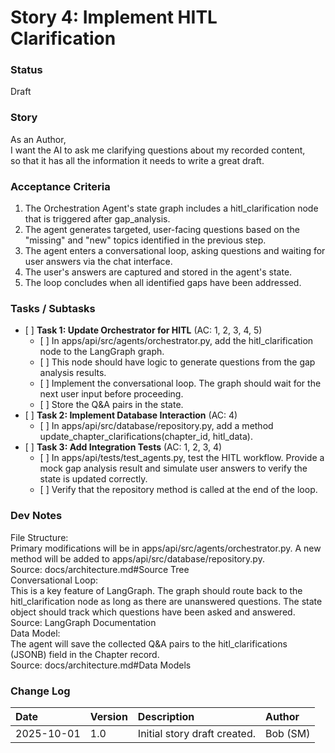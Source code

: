 # **Story 4: Implement HITL Clarification**

### **Status**

Draft

### **Story**

As an Author,  
I want the AI to ask me clarifying questions about my recorded content,  
so that it has all the information it needs to write a great draft.

### **Acceptance Criteria**

1. The Orchestration Agent's state graph includes a hitl\_clarification node that is triggered after gap\_analysis.  
2. The agent generates targeted, user-facing questions based on the "missing" and "new" topics identified in the previous step.  
3. The agent enters a conversational loop, asking questions and waiting for user answers via the chat interface.  
4. The user's answers are captured and stored in the agent's state.  
5. The loop concludes when all identified gaps have been addressed.

### **Tasks / Subtasks**

* \[ \] **Task 1: Update Orchestrator for HITL** (AC: 1, 2, 3, 4, 5\)  
  * \[ \] In apps/api/src/agents/orchestrator.py, add the hitl\_clarification node to the LangGraph graph.  
  * \[ \] This node should have logic to generate questions from the gap analysis results.  
  * \[ \] Implement the conversational loop. The graph should wait for the next user input before proceeding.  
  * \[ \] Store the Q\&A pairs in the state.  
* \[ \] **Task 2: Implement Database Interaction** (AC: 4\)  
  * \[ \] In apps/api/src/database/repository.py, add a method update\_chapter\_clarifications(chapter\_id, hitl\_data).  
* \[ \] **Task 3: Add Integration Tests** (AC: 1, 2, 3, 4\)  
  * \[ \] In apps/api/tests/test\_agents.py, test the HITL workflow. Provide a mock gap analysis result and simulate user answers to verify the state is updated correctly.  
  * \[ \] Verify that the repository method is called at the end of the loop.

### **Dev Notes**

File Structure:  
Primary modifications will be in apps/api/src/agents/orchestrator.py. A new method will be added to apps/api/src/database/repository.py.  
Source: docs/architecture.md\#Source Tree  
Conversational Loop:  
This is a key feature of LangGraph. The graph should route back to the hitl\_clarification node as long as there are unanswered questions. The state object should track which questions have been asked and answered.  
Source: LangGraph Documentation  
Data Model:  
The agent will save the collected Q\&A pairs to the hitl\_clarifications (JSONB) field in the Chapter record.  
Source: docs/architecture.md\#Data Models

### **Change Log**

| Date | Version | Description | Author |
| :---- | :---- | :---- | :---- |
| 2025-10-01 | 1.0 | Initial story draft created. | Bob (SM) |

